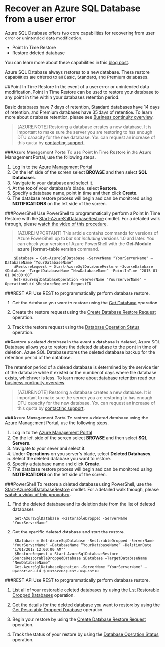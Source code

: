<properties 
   pageTitle="SQL Database User Error Recovery" 
   description="Learn how to recover from user error, accidental data corruption, or a deleted database using the Point-in-time Restore (PITR) feature of Azure SQL Database." 
   services="sql-database" 
   documentationCenter="" 
   authors="elfisher" 
   manager="jeffreyg" 
   editor="monicar"/>

<tags
	ms.service="sql-database"
	ms.date="11/09/2015"
	wacn.date=""/>

# Recover an Azure SQL Database from a user error

Azure SQL Database offers two core capabilities for recovering from user error or unintended data modification.

- Point In Time Restore 
- Restore deleted database

You can learn more about these capabilities in this [blog post](http://azure.microsoft.com/blog/2014/10/01/azure-sql-database-point-in-time-restore/).

Azure SQL Database always restores to a new database. These restore capabilities are offered to all Basic, Standard, and Premium databases.

##Point In Time Restore
In the event of a user error or unintended data modification, Point In Time Restore can be used to restore your database to any point in time within your databases retention period. 

Basic databases have 7 days of retention, Standard databases have 14 days of retention, and Premium databases have 35 days of retention. To learn more about database retention, please see [Business continuity overview](/documentation/articles/sql-database-business-continuity).

> [AZURE.NOTE] Restoring a database creates a new database. It is important to make sure the server you are restoring to has enough DTU capacity for the new database. You can request an increase of this quota by [contacting support](http://azure.microsoft.com/blog/azure-limits-quotas-increase-requests/).

###Azure Management Portal
To use Point In Time Restore in the Azure Management Portal, use the following steps.

1. Log in to the [Azure Management Portal](https://manage.windowsazure.cn)
2. On the left side of the screen select **BROWSE** and then select **SQL Databases**.
3. Navigate to your database and select it.
4. At the top of your database's blade, select **Restore**.
5. Specify a database name, point in time and then click **Create**.
6. The database restore process will begin and can be monitored using **NOTIFICATIONS** on the left side of the screen.

###PowerShell
Use PowerShell to programmatically perform a Point In Time Restore with the [Start-AzureSqlDatabaseRestore](https://msdn.microsoft.com/zh-cn/library/dn720218.aspx?f=255&MSPPError=-2147217396) cmdlet. For a detailed walk through, please [watch the video of this procedure](http://azure.microsoft.com/documentation/videos/restore-a-sql-database-using-point-in-time-restore-with-microsoft-azure-powershell/).

> [AZURE.IMPORTANT] This article contains commands for versions of Azure PowerShell up to *but not including* versions 1.0 and later. You can check your version of Azure PowerShell with the **Get-Module azure | format-table version** command.

		$Database = Get-AzureSqlDatabase -ServerName "YourServerName" –DatabaseName “YourDatabaseName”
		$RestoreRequest = Start-AzureSqlDatabaseRestore -SourceDatabase $Database –TargetDatabaseName “NewDatabaseName” –PointInTime “2015-01-01 06:00:00”
		Get-AzureSqlDatabaseOperation –ServerName "YourServerName" –OperationGuid $RestoreRequest.RequestID
		 

###REST API 
Use REST to programmatically perform database restore.

1. Get the database you want to restore using the [Get Database](http://msdn.microsoft.com/zh-cn/library/azure/dn505708.aspx) operation.

2.	Create the restore request using the [Create Database Restore Request](http://msdn.microsoft.com/zh-cn/library/azure/dn509571.aspx) operation.
	
3.	Track the restore request using the [Database Operation Status](http://msdn.microsoft.com/zh-cn/library/azure/dn720371.aspx) operation.

##Restore a deleted database
In the event a database is deleted, Azure SQL Database allows you to restore the deleted database to the point in time of deletion. Azure SQL Database stores the deleted database backup for the retention period of the database.

The retention period of a deleted database is determined by the service tier of the database while it existed or the number of days where the database exists, whichever is less. To learn more about database retention read our [business continuity overview](/documentation/articles/sql-database-business-continuity).

> [AZURE.NOTE] Restoring a database creates a new database. It is important to make sure the server you are restoring to has enough DTU capacity for the new database. You can request an increase of this quota by [contacting support](http://azure.microsoft.com/blog/azure-limits-quotas-increase-requests/).

###Azure Management Portal
To restore a deleted database using the Azure Management Portal, use the following steps.

1. Log in to the [Azure Management Portal](https://manage.windowsazure.cn)
2. On the left side of the screen select **BROWSE** and then select **SQL Servers**.
3. Navigate to your sever and select it.
4. Under **Operations** on you server's blade, select **Deleted Databases**.
5. Select the deleted database you want to restore.
6. Specify a database name and click **Create**.
7. The database restore process will begin and can be monitored using **NOTIFICATIONS** on the left side of the screen.

###PowerShell
To restore a deleted database using PowerShell, use the [Start-AzureSqlDatabaseRestore](https://msdn.microsoft.com/zh-cn/library/dn720218.aspx?f=255&MSPPError=-2147217396) cmdlet.  For a detailed walk through, please [watch a video of this procedure](http://azure.microsoft.com/documentation/videos/restore-a-deleted-sql-database-with-microsoft-azure-powershell/).

1. Find the deleted database and its deletion date from the list of deleted databases.
		
		Get-AzureSqlDatabase -RestorableDropped -ServerName "YourServerName"

2. Get the specific deleted database and start the restore.

		$Database = Get-AzureSqlDatabase -RestorableDropped -ServerName "YourServerName" –DatabaseName “YourDatabaseName” -DeletionDate "1/01/2015 12:00:00 AM""
		$RestoreRequest = Start-AzureSqlDatabaseRestore -SourceRestorableDroppedDatabase $Database –TargetDatabaseName “NewDatabaseName”
		Get-AzureSqlDatabaseOperation –ServerName "YourServerName" –OperationGuid $RestoreRequest.RequestID
		 

###REST API 
Use REST to programmatically perform database restore.

1.	List all of your restorable deleted databases by using the [List Restorable Dropped Databases](http://msdn.microsoft.com/zh-cn/library/azure/dn509562.aspx) operation.
	
2.	Get the details for the deleted database you want to restore by using the [Get Restorable Dropped Database](http://msdn.microsoft.com/zh-cn/library/azure/dn509574.aspx) operation.

3.	Begin your restore by using the [Create Database Restore Request](http://msdn.microsoft.com/zh-cn/library/azure/dn509571.aspx) operation.
	
4.	Track the status of your restore by using the [Database Operation Status](http://msdn.microsoft.com/zh-cn/library/azure/dn720371.aspx) operation.

